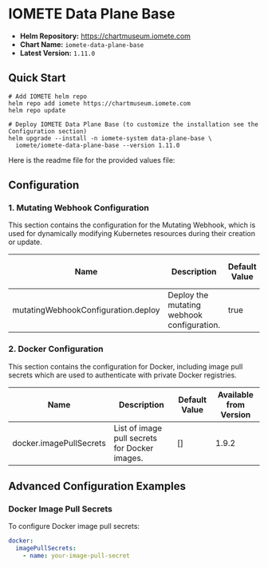 # IOMETE Data Plane Base

- **Helm Repository:** https://chartmuseum.iomete.com
- **Chart Name:** `iomete-data-plane-base`
- **Latest Version:** `1.11.0`

## Quick Start

```shell
# Add IOMETE helm repo
helm repo add iomete https://chartmuseum.iomete.com
helm repo update

# Deploy IOMETE Data Plane Base (to customize the installation see the Configuration section)
helm upgrade --install -n iomete-system data-plane-base \
  iomete/iomete-data-plane-base --version 1.11.0  
```

Here is the readme file for the provided values file:

## Configuration

### 1. Mutating Webhook Configuration

This section contains the configuration for the Mutating Webhook, which is used for dynamically modifying Kubernetes
resources during their creation or update.

| Name                                | Description                                | Default Value | Available from Version |
| ----------------------------------- | ------------------------------------------ | ------------- | ---------------------- |
| mutatingWebhookConfiguration.deploy | Deploy the mutating webhook configuration. | true          | 1.9.3                  |

### 2. Docker Configuration

This section contains the configuration for Docker, including image pull secrets which are used to authenticate with
private Docker registries.

| Name                    | Description                                   | Default Value | Available from Version |
| ----------------------- | --------------------------------------------- | ------------- | ---------------------- |
| docker.imagePullSecrets | List of image pull secrets for Docker images. | []            | 1.9.2                  |

## Advanced Configuration Examples

### Docker Image Pull Secrets

To configure Docker image pull secrets:

```yaml
docker:
  imagePullSecrets:
    - name: your-image-pull-secret
```